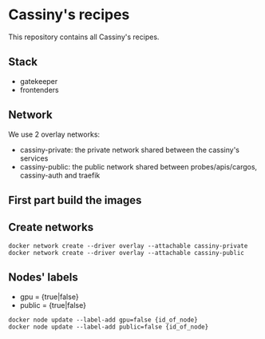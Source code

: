 # Cassiny's recipes

This repository contains all Cassiny's recipes.

## Stack

* gatekeeper
* frontenders


## Network

We use 2 overlay networks:

* cassiny-private: the private network shared between the cassiny's services
* cassiny-public: the public network shared between probes/apis/cargos, cassiny-auth and traefik

## First part build the images

## Create networks

```
docker network create --driver overlay --attachable cassiny-private
docker network create --driver overlay --attachable cassiny-public
```

## Nodes' labels

* gpu = {true|false}
* public = {true|false}

```
docker node update --label-add gpu=false {id_of_node}
docker node update --label-add public=false {id_of_node}
```